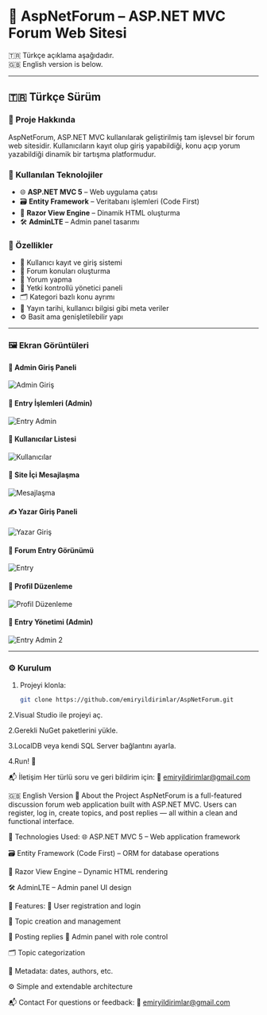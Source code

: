 # 💬 AspNetForum – ASP.NET MVC Forum Web Sitesi

🇹🇷 Türkçe açıklama aşağıdadır.  
🇬🇧 English version is below.

---

## 🇹🇷 Türkçe Sürüm

### 🚀 Proje Hakkında

AspNetForum, ASP.NET MVC kullanılarak geliştirilmiş tam işlevsel bir forum web sitesidir. Kullanıcıların kayıt olup giriş yapabildiği, konu açıp yorum yazabildiği dinamik bir tartışma platformudur.

### 🧰 Kullanılan Teknolojiler

- 🌐 **ASP.NET MVC 5** – Web uygulama çatısı  
- 🗃️ **Entity Framework** – Veritabanı işlemleri (Code First)  
- 🎨 **Razor View Engine** – Dinamik HTML oluşturma  
- 🛠️ **AdminLTE** – Admin panel tasarımı  

### 🎯 Özellikler

- 👤 Kullanıcı kayıt ve giriş sistemi  
- 📝 Forum konuları oluşturma  
- 💬 Yorum yapma  
- 🔐 Yetki kontrollü yönetici paneli  
- 🗂️ Kategori bazlı konu ayrımı  
- 📅 Yayın tarihi, kullanıcı bilgisi gibi meta veriler  
- ⚙️ Basit ama genişletilebilir yapı  

---

### 🖼️ Ekran Görüntüleri

#### 🔐 Admin Giriş Paneli  
![Admin Giriş](screenshots/foto1.png)

#### 📌 Entry İşlemleri (Admin)  
![Entry Admin](screenshots/foto2.png)

#### 👥 Kullanıcılar Listesi  
![Kullanıcılar](screenshots/foto3.png)

#### 💬 Site İçi Mesajlaşma  
![Mesajlaşma](screenshots/foto5.png)

#### ✍️ Yazar Giriş Paneli  
![Yazar Giriş](screenshots/foto6.png)

#### 📝 Forum Entry Görünümü  
![Entry](screenshots/foto7.png)

#### 🧑 Profil Düzenleme  
![Profil Düzenleme](screenshots/foto8.png)

#### 🧾 Entry Yönetimi (Admin)  
![Entry Admin 2](screenshots/foto9.png)

---

### ⚙️ Kurulum

1. Projeyi klonla:
   ```bash
   git clone https://github.com/emiryildirimlar/AspNetForum.git
2.Visual Studio ile projeyi aç.

2.Gerekli NuGet paketlerini yükle.

3.LocalDB veya kendi SQL Server bağlantını ayarla.

4.Run! 🚀

📬 İletişim
Her türlü soru ve geri bildirim için:
📧 emiryildirimlar@gmail.com

🇬🇧 English Version
🚀 About the Project
AspNetForum is a full-featured discussion forum web application built with ASP.NET MVC. Users can register, log in, create topics, and post replies — all within a clean and functional interface.

🧰 Technologies Used:
🌐 ASP.NET MVC 5 – Web application framework

🗃️ Entity Framework (Code First) – ORM for database operations

🎨 Razor View Engine – Dynamic HTML rendering

🛠️ AdminLTE – Admin panel UI design


🎯 Features:
👤 User registration and login

📝 Topic creation and management

💬 Posting replies
🔐 Admin panel with role control

🗂️ Topic categorization

📅 Metadata: dates, authors, etc.

⚙️ Simple and extendable architecture

📬 Contact
For questions or feedback:
📧 emiryildirimlar@gmail.com
